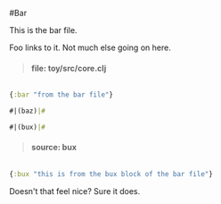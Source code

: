 #Bar

This is the bar file.

Foo links to it. Not much else going on here.

>####  file: toy/src/core.clj
```clojure

{:bar "from the bar file"}

#|(baz)|#

#|(bux)|#

```

>#### source:   bux
```clojure 

{:bux "this is from the bux block of the bar file"}

```


Doesn't that feel nice? Sure it does.
